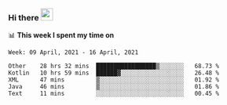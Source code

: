 ### Hi there <a href="https://www.gautamkrishnar.com/"><img src="https://media.giphy.com/media/hvRJCLFzcasrR4ia7z/giphy.gif" width="25px"></a>

📊 **This week I spent my time on**

<!--START_SECTION:waka-->
```text
Week: 09 April, 2021 - 16 April, 2021

Other    28 hrs 32 mins  █████████████████▒░░░░░░░   68.73 % 
Kotlin   10 hrs 59 mins  ██████▓░░░░░░░░░░░░░░░░░░   26.48 % 
XML      47 mins         ▒░░░░░░░░░░░░░░░░░░░░░░░░   01.92 % 
Java     46 mins         ▒░░░░░░░░░░░░░░░░░░░░░░░░   01.86 % 
Text     11 mins         ░░░░░░░░░░░░░░░░░░░░░░░░░   00.45 % 
```
<!--END_SECTION:waka-->
